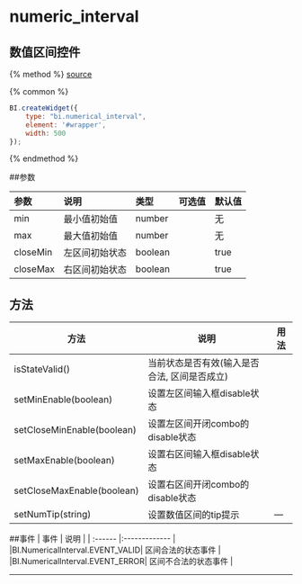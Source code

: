 # numeric_interval

## 数值区间控件

{% method %}
[source](https://jsfiddle.net/fineui/oskypvLe/)

{% common %}
```javascript
BI.createWidget({
    type: "bi.numerical_interval",
    element: '#wrapper',
    width: 500
});
```

{% endmethod %}

##参数

| 参数    | 说明           | 类型  | 可选值 | 默认值
| :------ |:-------------  | :-----| :----|:----|
| min  |   最小值初始值 |  number |       |   无    |
| max  |   最大值初始值 |  number |       |   无    |
| closeMin  |   左区间初始状态 |  boolean |       |   true    |
| closeMax  |   右区间初始状态 |  boolean |       |   true    |

## 方法
| 方法                          | 说明               | 用法                                   |
| ---------------------------- | ---------------- | ------------------------------------ |
| isStateValid()                       | 当前状态是否有效(输入是否合法, 区间是否成立)             |    |
| setMinEnable(boolean)                       | 设置左区间输入框disable状态             |    |
| setCloseMinEnable(boolean)                       | 设置左区间开闭combo的disable状态             |    |
| setMaxEnable(boolean)                       | 设置右区间输入框disable状态             |    |
| setCloseMaxEnable(boolean)                       | 设置右区间开闭combo的disable状态             |    |
| setNumTip(string)                       | 设置数值区间的tip提示             |  —  |

##事件
| 事件    | 说明           |
| :------ |:------------- |
|BI.NumericalInterval.EVENT_VALID| 区间合法的状态事件 |
|BI.NumericalInterval.EVENT_ERROR| 区间不合法的状态事件 |


---